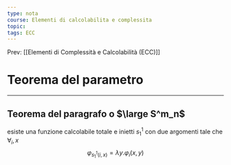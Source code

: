 ```yaml
---
type: nota
course: Elementi di calcolabilita e complessita
topic: 
tags: ECC
---
```


Prev: [[Elementi di Complessità e Calcolabilità (ECC)]]

# Teorema del parametro
---



## Teorema del paragrafo o $\large S^m_n$
esiste una funzione calcolabile totale e inietti $s_1^1$ con due argomenti tale che $\forall_i,x$
$$\varphi_{s^1_1(i,x)} = \lambda y.\varphi_i(x,y) $$
